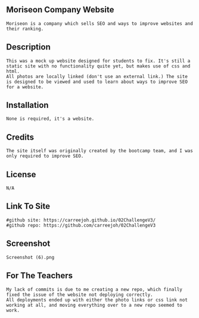 ## Moriseon Company Website
	Moriseon is a company which sells SEO and ways to improve websites and their ranking.

## Description 
	This was a mock up website designed for students to fix. It's still a static site with no functionality quite yet, but makes use of css and html.
	All photos are locally linked (don't use an external link.) The site is designed to be viewed and used to learn about ways to improve SEO for a website. 

## Installation 
	None is required, it's a website.

## Credits 
	The site itself was originally created by the bootcamp team, and I was only required to improve SEO.

## License 
	N/A

## Link To Site
	#github site: https://carreejoh.github.io/02ChallengeV3/
	#github repo: https://github.com/carreejoh/02ChallengeV3

## Screenshot
    Screenshot (6).png

## For The Teachers
	My lack of commits is due to me creating a new repo, which finally fixed the issue of the website not deploying correctly.
	All deployments ended up with either the photo links or css link not working at all, and moving everything over to a new repo seemed to work.
  

